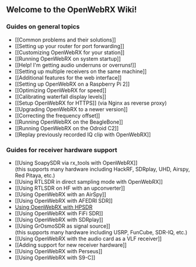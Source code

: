 ## Welcome to the OpenWebRX Wiki!

###  Guides on general topics

* [[Common problems and their solutions]]
* [[Setting up your router for port forwarding]]
* [[Customizing OpenWebRX for your station]]
* [[Running OpenWebRX on system startup]]
* [[Help! I'm getting audio underruns or overruns!]]
* [[Setting up multiple receivers on the same machine]]
* [[Additional features for the web interface]]
* [[Setting up OpenWebRX on a Raspberry Pi 2]]
* [[Optimizing OpenWebRX for speed]]
* [[Calibrating waterfall display levels]]
* [[Setup OpenWebRX for HTTPS]] (via Nginx as reverse proxy)
* [[Upgrading OpenWebRX to a newer version]]
* [[Correcting the frequency offset]]
* [[Running OpenWebRX on the BeagleBone]]
* [[Running OpenWebRX on the Odroid C2]]
* [[Replay previously recorded IQ clip with OpenWebRX]]

### Guides for receiver hardware support
* [[Using SoapySDR via rx_tools with OpenWebRX]]<br/>(this supports many hardware including HackRF, SDRplay, UHD, Airspy, Red Pitaya, etc.)
* [[Using RTLSDR in direct sampling mode with OpenWebRX]]
* [[Using RTLSDR on HF with an upconverter]]
* [[Using OpenWebRX with an AirSpy]]
* [[Using OpenWebRX with AFEDRI SDR]]
* [Using OpenWebRX with HPSDR](http://blog.sdr.hu/2016/06/23/hpsdrtool.html)
* [[Using OpenWebRX with FiFi SDR]]
* [[Using OpenWebRX with SDRplay]]
* [[Using GrOsmoSDR as signal source]]<br/>(this supports many hardware including USRP, FunCube, SDR-IQ, etc.)
* [[Using OpenWebRX with the audio card as a VLF receiver]]
* [[Adding support for new receiver hardware]]
* [[Using OpenWebRX with Perseus]]
* [[Using OpenWebRX with S9-C]]